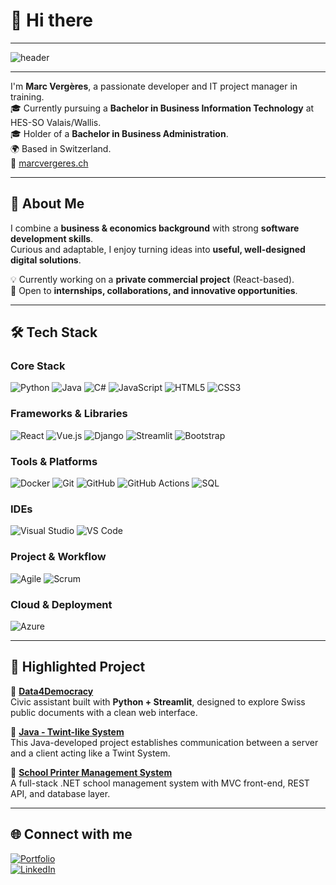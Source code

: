 # 👋 Hi there

---

![header](https://capsule-render.vercel.app/api?type=soft&color=0:0b1c2c,100:1DB954&height=250&section=header&text=Marc%20Verg%C3%A8res&fontSize=50&fontColor=ffffff&animation=fadeIn&desc=⭐%20Always%20curious.%20Always%20coding.%20Always%20improving.&descAlignY=65&descAlign=50)

---

I'm **Marc Vergères**, a passionate developer and IT project manager in training.  
🎓 Currently pursuing a **Bachelor in Business Information Technology** at HES-SO Valais/Wallis.  
🎓 Holder of a **Bachelor in Business Administration**.  
🌍 Based in Switzerland.  
📌 [marcvergeres.ch](https://www.marcvergeres.ch)  

---

## 🚀 About Me  

I combine a **business & economics background** with strong **software development skills**.  
Curious and adaptable, I enjoy turning ideas into **useful, well-designed digital solutions**.  

💡 Currently working on a **private commercial project** (React-based).  
🤝 Open to **internships, collaborations, and innovative opportunities**.  

---

## 🛠️ Tech Stack  

### Core Stack  
![Python](https://img.shields.io/badge/Python-3776AB?style=for-the-badge&logo=python&logoColor=white)
![Java](https://img.shields.io/badge/Java-007396?style=for-the-badge&logo=java&logoColor=white)
![C#](https://img.shields.io/badge/C%23-239120?style=for-the-badge&logo=c-sharp&logoColor=white)
![JavaScript](https://img.shields.io/badge/JavaScript-F7DF1E?style=for-the-badge&logo=javascript&logoColor=black)
![HTML5](https://img.shields.io/badge/HTML5-E34F26?style=for-the-badge&logo=html5&logoColor=white)
![CSS3](https://img.shields.io/badge/CSS3-1572B6?style=for-the-badge&logo=css3&logoColor=white)

### Frameworks & Libraries  
![React](https://img.shields.io/badge/React-20232A?style=for-the-badge&logo=react&logoColor=61DAFB)
![Vue.js](https://img.shields.io/badge/Vue.js-35495E?style=for-the-badge&logo=vuedotjs&logoColor=4FC08D)
![Django](https://img.shields.io/badge/Django-092E20?style=for-the-badge&logo=django&logoColor=white)
![Streamlit](https://img.shields.io/badge/Streamlit-FF4B4B?style=for-the-badge&logo=streamlit&logoColor=white)
![Bootstrap](https://img.shields.io/badge/Bootstrap-7952B3?style=for-the-badge&logo=bootstrap&logoColor=white)

### Tools & Platforms  
![Docker](https://img.shields.io/badge/Docker-2496ED?style=for-the-badge&logo=docker&logoColor=white)
![Git](https://img.shields.io/badge/Git-F05032?style=for-the-badge&logo=git&logoColor=white)
![GitHub](https://img.shields.io/badge/GitHub-181717?style=for-the-badge&logo=github&logoColor=white)
![GitHub Actions](https://img.shields.io/badge/GitHub_Actions-2088FF?style=for-the-badge&logo=github-actions&logoColor=white)
![SQL](https://img.shields.io/badge/SQL-4479A1?style=for-the-badge&logo=postgresql&logoColor=white)

### IDEs  
![Visual Studio](https://img.shields.io/badge/Visual%20Studio-5C2D91?style=for-the-badge&logo=visualstudio&logoColor=white)
![VS Code](https://img.shields.io/badge/VS%20Code-007ACC?style=for-the-badge&logo=visualstudiocode&logoColor=white)

### Project & Workflow  
![Agile](https://img.shields.io/badge/Agile-2496ED?style=for-the-badge&logo=scrumalliance&logoColor=white)
![Scrum](https://img.shields.io/badge/Scrum-6DB33F?style=for-the-badge&logo=scrumalliance&logoColor=white)

### Cloud & Deployment  
![Azure](https://img.shields.io/badge/Azure-0078D4?style=for-the-badge&logo=microsoftazure&logoColor=white)

---

## 📌 Highlighted Project  

🔹 **[Data4Democracy](https://github.com/MvUltimate/data4Democracy)**  
Civic assistant built with **Python + Streamlit**, designed to explore Swiss public documents with a clean web interface.

🔹 **[Java - Twint-like System](https://github.com/Yannchri/Collaborative_Programming_Java)**  
This Java-developed project establishes communication between a server and a client acting like a Twint System.

🔹 **[School Printer Management System](https://github.com/MvUltimate/data4Democracy)**  
A full-stack .NET school management system with MVC front-end, REST API, and database layer.

---

## 🌐 Connect with me  

[![Portfolio](https://img.shields.io/badge/Website-000000?style=for-the-badge&logo=About.me&logoColor=white)](https://www.marcvergeres.ch)  
[![LinkedIn](https://img.shields.io/badge/LinkedIn-0077B5?style=for-the-badge&logo=linkedin&logoColor=white)](https://www.linkedin.com/in/marcvergeres)
